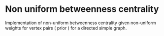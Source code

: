 # Non uniform betweenness centrality
Implementation of non-uniform betweenness centrality given non-uniform weights for vertex pairs ( prior ) for a directed simple graph.
